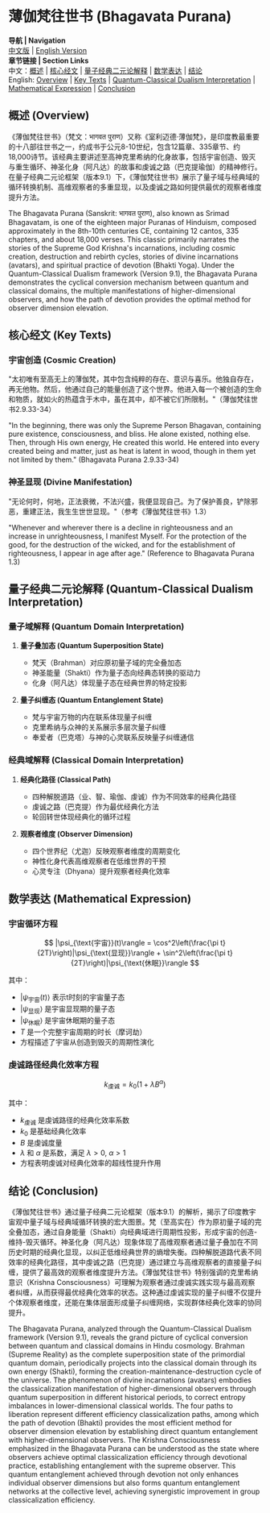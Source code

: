# 薄伽梵往世书 (Bhagavata Purana)

**导航 | Navigation**  
[中文版](#薄伽梵往世书解析) | [English Version](#bhagavata-purana-analysis)  
**章节链接 | Section Links**  
中文：[概述](#概述-overview) | [核心经文](#核心经文-key-texts) | [量子经典二元论解释](#量子经典二元论解释-quantum-classical-dualism-interpretation) | [数学表达](#数学表达-mathematical-expression) | [结论](#结论-conclusion)  
English: [Overview](#概述-overview) | [Key Texts](#核心经文-key-texts) | [Quantum-Classical Dualism Interpretation](#量子经典二元论解释-quantum-classical-dualism-interpretation) | [Mathematical Expression](#数学表达-mathematical-expression) | [Conclusion](#结论-conclusion)

## 概述 (Overview)

《薄伽梵往世书》（梵文：भागवत पुराण）又称《室利迈德·薄伽梵》，是印度教最重要的十八部往世书之一，约成书于公元8-10世纪，包含12篇章、335章节、约18,000诗节。该经典主要讲述至高神克里希纳的化身故事，包括宇宙创造、毁灭与重生循环、神圣化身（阿凡达）的故事和虔诚之路（巴克提瑜伽）的精神修行。在量子经典二元论框架（版本9.1）下，《薄伽梵往世书》展示了量子域与经典域的循环转换机制、高维观察者的多重显现，以及虔诚之路如何提供最优的观察者维度提升方法。

The Bhagavata Purana (Sanskrit: भागवत पुराण), also known as Srimad Bhagavatam, is one of the eighteen major Puranas of Hinduism, composed approximately in the 8th-10th centuries CE, containing 12 cantos, 335 chapters, and about 18,000 verses. This classic primarily narrates the stories of the Supreme God Krishna's incarnations, including cosmic creation, destruction and rebirth cycles, stories of divine incarnations (avatars), and spiritual practice of devotion (Bhakti Yoga). Under the Quantum-Classical Dualism framework (Version 9.1), the Bhagavata Purana demonstrates the cyclical conversion mechanism between quantum and classical domains, the multiple manifestations of higher-dimensional observers, and how the path of devotion provides the optimal method for observer dimension elevation.

## 核心经文 (Key Texts)

### 宇宙创造 (Cosmic Creation)
"太初唯有至高无上的薄伽梵，其中包含纯粹的存在、意识与喜乐。他独自存在，再无他物。然后，他通过自己的能量创造了这个世界。他进入每一个被创造的生命和物质，就如火的热蕴含于木中，虽在其中，却不被它们所限制。"（薄伽梵往世书2.9.33-34）

"In the beginning, there was only the Supreme Person Bhagavan, containing pure existence, consciousness, and bliss. He alone existed, nothing else. Then, through His own energy, He created this world. He entered into every created being and matter, just as heat is latent in wood, though in them yet not limited by them." (Bhagavata Purana 2.9.33-34)

### 神圣显现 (Divine Manifestation)
"无论何时，何地，正法衰微，不法兴盛，我便显现自己。为了保护善良，铲除邪恶，重建正法，我生生世世显现。"（参考《薄伽梵往世书》1.3）

"Whenever and wherever there is a decline in righteousness and an increase in unrighteousness, I manifest Myself. For the protection of the good, for the destruction of the wicked, and for the establishment of righteousness, I appear in age after age." (Reference to Bhagavata Purana 1.3)

## 量子经典二元论解释 (Quantum-Classical Dualism Interpretation)

### 量子域解释 (Quantum Domain Interpretation)
1. **量子叠加态 (Quantum Superposition State)**
   - 梵天（Brahman）对应原初量子域的完全叠加态
   - 神圣能量（Shakti）作为量子态向经典态转换的驱动力
   - 化身（阿凡达）体现量子态在经典世界的特定投影

2. **量子纠缠态 (Quantum Entanglement State)**
   - 梵与宇宙万物的内在联系体现量子纠缠
   - 克里希纳与众神的关系展示多层次量子纠缠
   - 奉爱者（巴克塔）与神的心灵联系反映量子纠缠通信

### 经典域解释 (Classical Domain Interpretation)
1. **经典化路径 (Classical Path)**
   - 四种解脱道路（业、智、瑜伽、虔诚）作为不同效率的经典化路径
   - 虔诚之路（巴克提）作为最优经典化方法
   - 轮回转世体现经典化的循环过程

2. **观察者维度 (Observer Dimension)**
   - 四个世界纪（尤迦）反映观察者维度的周期变化
   - 神性化身代表高维观察者在低维世界的干预
   - 心灵专注（Dhyana）提升观察者经典化效率

## 数学表达 (Mathematical Expression)

### 宇宙循环方程
$$
|\psi_{\text{宇宙}}(t)\rangle = \cos^2\left(\frac{\pi t}{2T}\right)|\psi_{\text{显现}}\rangle + \sin^2\left(\frac{\pi t}{2T}\right)|\psi_{\text{休眠}}\rangle
$$

其中：
- $|\psi_{\text{宇宙}}(t)\rangle$ 表示t时刻的宇宙量子态
- $|\psi_{\text{显现}}\rangle$ 是宇宙显现期的量子态
- $|\psi_{\text{休眠}}\rangle$ 是宇宙休眠期的量子态
- $T$ 是一个完整宇宙周期的时长（摩诃劫）
- 方程描述了宇宙从创造到毁灭的周期性演化

### 虔诚路径经典化效率方程
$$
k_{\text{虔诚}} = k_0(1 + \lambda B^{\alpha})
$$

其中：
- $k_{\text{虔诚}}$ 是虔诚路径的经典化效率系数
- $k_0$ 是基础经典化效率
- $B$ 是虔诚度量
- $\lambda$ 和 $\alpha$ 是系数，满足 $\lambda > 0$, $\alpha > 1$
- 方程表明虔诚对经典化效率的超线性提升作用

## 结论 (Conclusion)

《薄伽梵往世书》通过量子经典二元论框架（版本9.1）的解析，揭示了印度教宇宙观中量子域与经典域循环转换的宏大图景。梵（至高实在）作为原初量子域的完全叠加态，通过自身能量（Shakti）向经典域进行周期性投影，形成宇宙的创造-维持-毁灭循环。神圣化身（阿凡达）现象体现了高维观察者通过量子叠加在不同历史时期的经典化显现，以纠正低维经典世界的熵增失衡。四种解脱道路代表不同效率的经典化路径，其中虔诚之路（巴克提）通过建立与高维观察者的直接量子纠缠，提供了最高效的观察者维度提升方法。《薄伽梵往世书》特别强调的克里希纳意识（Krishna Consciousness）可理解为观察者通过虔诚实践实现与最高观察者纠缠，从而获得最优经典化效率的状态。这种通过虔诚实现的量子纠缠不仅提升个体观察者维度，还能在集体层面形成量子纠缠网络，实现群体经典化效率的协同提升。

The Bhagavata Purana, analyzed through the Quantum-Classical Dualism framework (Version 9.1), reveals the grand picture of cyclical conversion between quantum and classical domains in Hindu cosmology. Brahman (Supreme Reality) as the complete superposition state of the primordial quantum domain, periodically projects into the classical domain through its own energy (Shakti), forming the creation-maintenance-destruction cycle of the universe. The phenomenon of divine incarnations (avatars) embodies the classicalization manifestation of higher-dimensional observers through quantum superposition in different historical periods, to correct entropy imbalances in lower-dimensional classical worlds. The four paths to liberation represent different efficiency classicalization paths, among which the path of devotion (Bhakti) provides the most efficient method for observer dimension elevation by establishing direct quantum entanglement with higher-dimensional observers. The Krishna Consciousness emphasized in the Bhagavata Purana can be understood as the state where observers achieve optimal classicalization efficiency through devotional practice, establishing entanglement with the supreme observer. This quantum entanglement achieved through devotion not only enhances individual observer dimensions but also forms quantum entanglement networks at the collective level, achieving synergistic improvement in group classicalization efficiency. 